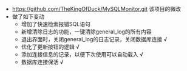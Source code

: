 * https://github.com/TheKingOfDuck/MySQLMonitor.git 该项目的微改
* 做了如下变动
  * 增加了快速检索报错SQL语句
  * 新增清除日志的功能，一键清除general_log的所有内容 
  * 退出界面时，关闭general_log的日志记录，关闭数据库连接 √
  * 优化了更新按钮的逻辑 √
  * 添加连接信息的记录，以便下次使用可以自动载入 √
  * 数据库连接保活 √